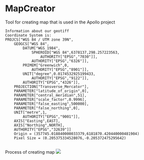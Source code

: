 # MapCreator
Tool for creating map that is used in the Apollo project
```
Information about our geotiff 
Coordinate System is:
PROJCS["WGS 84 / UTM zone 39N",
    GEOGCS["WGS 84",
        DATUM["WGS_1984",
            SPHEROID["WGS 84",6378137,298.257223563,
                AUTHORITY["EPSG","7030"]],
            AUTHORITY["EPSG","6326"]],
        PRIMEM["Greenwich",0,
            AUTHORITY["EPSG","8901"]],
        UNIT["degree",0.0174532925199433,
            AUTHORITY["EPSG","9122"]],
        AUTHORITY["EPSG","4326"]],
    PROJECTION["Transverse_Mercator"],
    PARAMETER["latitude_of_origin",0],
    PARAMETER["central_meridian",51],
    PARAMETER["scale_factor",0.9996],
    PARAMETER["false_easting",500000],
    PARAMETER["false_northing",0],
    UNIT["metre",1,
        AUTHORITY["EPSG","9001"]],
    AXIS["Easting",EAST],
    AXIS["Northing",NORTH],
    AUTHORITY["EPSG","32639"]]
    Origin = (357745.018840000033379,6181870.420440000481904)
    Pixel Size = (0.205375334528076,-0.205372475295642)


```
Process of creating map
[![](http://img.youtube.com/vi/muWFqz1OA2I/0.jpg)](http://www.youtube.com/watch?v=muWFqz1OA2I "Map making process")
